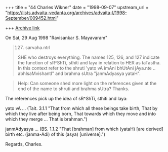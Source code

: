 +++
title = "44 Charles Wikner"
date = "1998-09-07"
upstream_url = "https://lists.advaita-vedanta.org/archives/advaita-l/1998-September/009452.html"

+++
[Archive link](https://lists.advaita-vedanta.org/archives/advaita-l/1998-September/009452.html)

On Sat, 29 Aug 1998 "Ravisankar S. Mayavaram" <msr at ISC.TAMU.EDU>

> 127. sarvaha.ntrI
>
> SHE who destroys everything. The names 125, 126, and 127 indicate
> the function of sR^ShTi, sthiti and laya in relation to HER as
> taTastha. In this context refer to the shruti 'yato vA imAni
> bhUtAni jAya.nte .. abhIsaMvishantI" and brahma sUtra
> "janmAdyasya yataH".

> Help: Can someone shed more light on the references given at the
> end of the name to shruti and brahma sUtra? Thanks.

The references pick up the idea of sR^ShTi, sthiti and laya:

yato vA ... (Tait. 3.1.1 "That from which all these beings take birth,
             That by which they live after being born, That towards which
             they move and into which they merge ... That is brahman.")

janmAdyasya ... (BS. 1.1.2 "That [brahman] from which (yataH) [are derived]
             birth etc. (janma-Adi) of this (asya) [universe].")

Regards, Charles.

